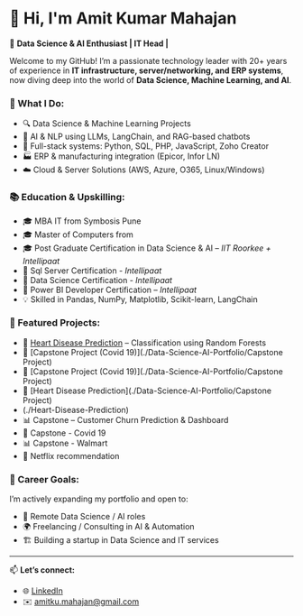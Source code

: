 # 👋 Hi, I'm Amit Kumar Mahajan

🎯 **Data Science & AI Enthusiast | IT Head |**

Welcome to my GitHub! I’m a passionate technology leader with 20+ years of experience in **IT infrastructure, server/networking, and ERP systems**, now diving deep into the world of **Data Science, Machine Learning, and AI**.

### 💼 What I Do:
- 🔍 Data Science & Machine Learning Projects
- 🧠 AI & NLP using LLMs, LangChain, and RAG-based chatbots
- 🧰 Full-stack systems: Python, SQL, PHP, JavaScript, Zoho Creator
- 🏭 ERP & manufacturing integration (Epicor, Infor LN)
- ☁️ Cloud & Server Solutions (AWS, Azure, O365, Linux/Windows)

### 📚 Education & Upskilling:
- 🎓 MBA IT from Symbosis Pune
- 🎓 Master of Computers from 
- 🎓 Post Graduate Certification in Data Science & AI – *IIT Roorkee + Intellipaat*
- 🧪 Sql Server Certification - *Intellipaat*
- 🧪 Data Science Certification - *Intellipaat*
- 🧪 Power BI Developer Certification – *Intellipaat*
- 💡 Skilled in Pandas, NumPy, Matplotlib, Scikit-learn, LangChain

### 📁 Featured Projects:
- 🔬 [Heart Disease Prediction](./Data-Science-Portfolio/Heart-Disease-Prediction) – Classification using Random Forests
- 🔬 [Capstone Project (Covid 19)](./Data-Science-AI-Portfolio/Capstone Project)
- 🔬 [Capstone Project (Covid 19)](./Data-Science-AI-Portfolio/Capstone Project)
- 🔬 [Heart Disease Prediction](./Data-Science-AI-Portfolio/Capstone Project)
- (./Heart-Disease-Prediction)
- 📊 Capstone – Customer Churn Prediction & Dashboard
- 🤖 Capstone - Covid 19
- 📊 Capstone - Walmart
- 🤖 Netflix recommendation

### 🚀 Career Goals:
I’m actively expanding my portfolio and open to:
- 💼 Remote Data Science / AI roles
- 🌍 Freelancing / Consulting in AI & Automation
- 🏗️ Building a startup in Data Science and IT services
---

📫 **Let’s connect:**
- 🌐 [LinkedIn](https://www.linkedin.com/in/amitkumahajan/)  
- ✉️ amitku.mahajan@gmail.com
